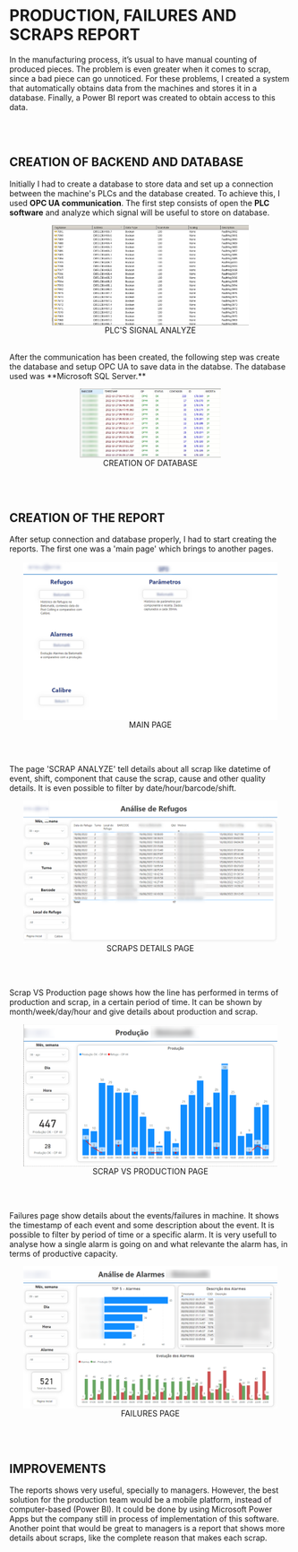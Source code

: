 # PRODUCTION, FAILURES AND SCRAPS REPORT

In the manufacturing process, it’s usual to have manual counting of produced pieces. The problem is even greater when it comes to scrap, since a bad piece can go unnoticed.  For these problems, I created a system that automatically obtains data from the machines and stores it in a database.  Finally, a Power BI report was created to obtain access to this data.


<br /><br />
## CREATION OF BACKEND AND DATABASE
Initially I had to create a database to store data and set up a connection between the machine's PLCs and the database created. To achieve this, I used **OPC UA communication**. The first step consists of open the **PLC software** and analyze which signal will be useful to store on database.


<p align="center">
<img src="./imgs/08.PNG" width=70% height=32% align="center">
  <br />PLC'S SIGNAL ANALYZE 
</p>
<br />
After the communication has been created, the following step was create the database and setup OPC UA to save data in the databse. The database used was **Microsoft SQL Server.**

<p align="center">
<img src="./imgs/09.PNG" width=50% height=30% align="center">
  <br />CREATION OF DATABASE
</p>
<br /><br />

## CREATION OF THE REPORT
After setup connection and database properly, I had to start creating the reports. The first one was a 'main page' which brings to another pages.

<p align="center">
<img src="./imgs/01.PNG" width=90% height=40% align="center">
  <br />MAIN PAGE
</p>
<br /><br />

The page 'SCRAP ANALYZE' tell details about all scrap like datetime of event, shift, component that cause the scrap, cause and other quality details. It is even possible to filter by date/hour/barcode/shift.
<p align="center">
<img src="./imgs/02.PNG" width=90% height=40% align="center">
  <br />SCRAPS DETAILS PAGE
</p>
<br /><br />


Scrap VS Production page shows how the line has performed in terms of production and scrap, in a certain period of time. It can be shown by month/week/day/hour and give details about production and scrap.
<p align="center">
<img src="./imgs/03.PNG" width=90% height=40% align="center">
  <br />SCRAP VS PRODUCTION PAGE
</p>
<br /><br />

Failures page show details about the events/failures in machine. It shows the timestamp of each event and some description about the event. It is possible to filter by period of time or a specific alarm. It is very usefull to analyse how a single alarm is going on and what relevante the alarm has, in terms of productive capacity.
<p align="center">
<img src="./imgs/04.PNG" width=90% height=40% align="center">
  <br />FAILURES PAGE
</p>
<br /><br />


## IMPROVEMENTS
The reports shows very useful, specially to managers. However, the best solution for the production team would be a mobile platform, instead of computer-based (Power BI). It could be done by using Microsoft Power Apps but the company still in process of implementation of this software.
Another point that would be great to managers is a report that shows more details about scraps, like the complete reason that makes each scrap.